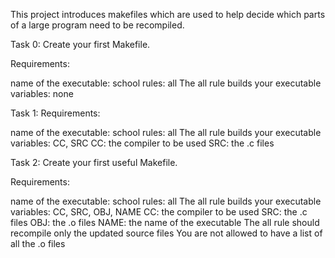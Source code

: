 This project introduces makefiles which are used to help decide which parts of a large program need to be recompiled.

Task 0:
Create your first Makefile.

Requirements:

name of the executable: school
rules: all
The all rule builds your executable
variables: none

Task 1:
Requirements:

name of the executable: school
rules: all
The all rule builds your executable
variables: CC, SRC
CC: the compiler to be used
SRC: the .c files

Task 2:
Create your first useful Makefile.

Requirements:

name of the executable: school
rules: all
The all rule builds your executable
variables: CC, SRC, OBJ, NAME
CC: the compiler to be used
SRC: the .c files
OBJ: the .o files
NAME: the name of the executable
The all rule should recompile only the updated source files
You are not allowed to have a list of all the .o files
